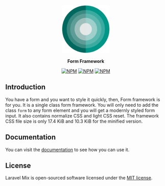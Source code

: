 <p align="center"><img src="src/images/form.png" alt="Form Framework" width="150"></p>

<p align="center"><strong>Form Framework</strong></p>

<p align="center">
<a href="https://www.npmjs.com/package/@codolog/form"><img src="https://img.shields.io/npm/v/@codolog/form.svg" alt="NPM"></a>
<a href="https://npmcharts.com/compare/@codolog/form?minimal=true"><img src="https://img.shields.io/npm/dt/@codolog/form.svg" alt="NPM"></a>
<a href="https://www.npmjs.com/package/@codolog/form"><img src="https://img.shields.io/npm/l/@codolog/form.svg" alt="NPM"></a>
</p>

## Introduction

You have a form and you want to style it quickly, then, Form framework is for you. It is a single class form framework. You will only need to add the class `form` to any form element and you will get a modernly styled form input. It also contains normalize CSS and light CSS reset. The framework CSS file size is only 17.4 KiB and 10.3 KiB for the minified version.

## Documentation

You can visit the [documentation](https://form.js.org) to see how you can use it.

## License

Laravel Mix is open-sourced software licensed under the [MIT license](http://opensource.org/licenses/MIT).
